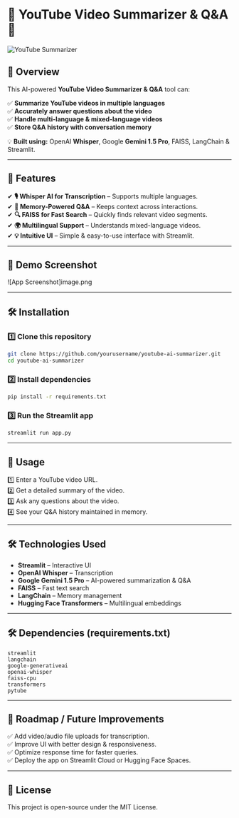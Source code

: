 # 🎥 YouTube Video Summarizer & Q&A 🚀

![YouTube Summarizer](https://img.shields.io/badge/YouTube%20Summarizer-Streamlit%20%7C%20Whisper%20%7C%20Gemini%201.5-blue?style=for-the-badge)  

## **🔹 Overview**
This AI-powered **YouTube Video Summarizer & Q&A** tool can:

✅ **Summarize YouTube videos in multiple languages**  
✅ **Accurately answer questions about the video**  
✅ **Handle multi-language & mixed-language videos**  
✅ **Store Q&A history with conversation memory**  

💡 **Built using:** OpenAI **Whisper**, Google **Gemini 1.5 Pro**, FAISS, LangChain & Streamlit.

---

## **🚀 Features**
✔ **🎙️ Whisper AI for Transcription** – Supports multiple languages.  
✔ **🧠 Memory-Powered Q&A** – Keeps context across interactions.  
✔ **🔍 FAISS for Fast Search** – Quickly finds relevant video segments.  
✔ **🌍 Multilingual Support** – Understands mixed-language videos.  
✔ **💡 Intuitive UI** – Simple & easy-to-use interface with Streamlit.  

---

## **📸 Demo Screenshot**
![App Screenshot]image.png   

---

## **🛠️ Installation**

### 1️⃣ Clone this repository  
```bash
git clone https://github.com/yourusername/youtube-ai-summarizer.git
cd youtube-ai-summarizer
```

### 2️⃣ Install dependencies  
```bash
pip install -r requirements.txt
```

### 3️⃣ Run the Streamlit app  
```bash
streamlit run app.py
```

---

## **📌 Usage**
1️⃣ Enter a YouTube video URL.  
2️⃣ Get a detailed summary of the video.  
3️⃣ Ask any questions about the video.  
4️⃣ See your Q&A history maintained in memory.  

---

## **🛠️ Technologies Used**
- **Streamlit** – Interactive UI  
- **OpenAI Whisper** – Transcription  
- **Google Gemini 1.5 Pro** – AI-powered summarization & Q&A  
- **FAISS** – Fast text search  
- **LangChain** – Memory management  
- **Hugging Face Transformers** – Multilingual embeddings  

---

## **🛠️ Dependencies (requirements.txt)**
```
streamlit
langchain
google-generativeai
openai-whisper
faiss-cpu
transformers
pytube
```

---

## **📅 Roadmap / Future Improvements**
✅ Add video/audio file uploads for transcription.  
✅ Improve UI with better design & responsiveness.  
✅ Optimize response time for faster queries.  
✅ Deploy the app on Streamlit Cloud or Hugging Face Spaces.  

---

## **📜 License**
This project is open-source under the MIT License.
